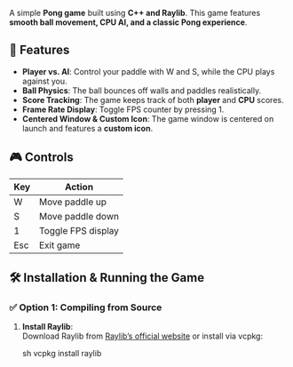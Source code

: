 A simple **Pong game** built using **C++ and Raylib**. This game features **smooth ball movement, CPU AI, and a classic Pong experience**.

## 📌 Features
- **Player vs. AI**: Control your paddle with W and S, while the CPU plays against you.
- **Ball Physics**: The ball bounces off walls and paddles realistically.
- **Score Tracking**: The game keeps track of both **player** and **CPU** scores.
- **Frame Rate Display**: Toggle FPS counter by pressing 1.
- **Centered Window & Custom Icon**: The game window is centered on launch and features a **custom icon**.

## 🎮 Controls
| Key | Action |
|-----|--------|
| W | Move paddle up |
| S | Move paddle down |
| 1 | Toggle FPS display |
| Esc | Exit game |

## 🛠 Installation & Running the Game
### ✅ **Option 1: Compiling from Source**
1. **Install Raylib**:  
   Download Raylib from [Raylib’s official website](https://www.raylib.com/) or install via vcpkg:

   sh vcpkg install raylib
